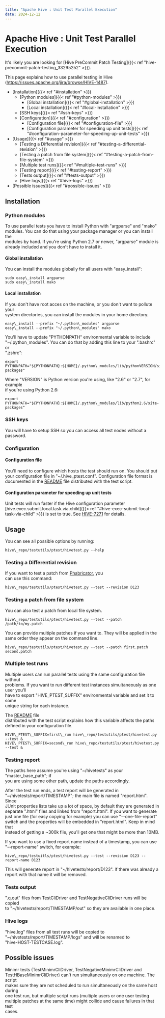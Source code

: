 ```yaml
---
title: "Apache Hive : Unit Test Parallel Execution"
date: 2024-12-12
---
```


# Apache Hive : Unit Test Parallel Execution

It's likely you are looking for [Hive PreCommit Patch Testing]({{< ref "hive-precommit-patch-testing_33295252" >}}).

This page explains how to use parallel testing in Hive (<https://issues.apache.org/jira/browse/HIVE-1487>).

* [Installation]({{< ref "#installation" >}})
	+ [Python modules]({{< ref "#python-modules" >}})
		- [Global installation]({{< ref "#global-installation" >}})
		- [Local installation]({{< ref "#local-installation" >}})
	+ [SSH keys]({{< ref "#ssh-keys" >}})
	+ [Configuration]({{< ref "#configuration" >}})
		- [Configuration file]({{< ref "#configuration-file" >}})
		- [Configuration parameter for speeding up unit tests]({{< ref "#configuration-parameter-for-speeding-up-unit-tests" >}})
* [Usage]({{< ref "#usage" >}})
	+ [Testing a Differential revision]({{< ref "#testing-a-differential-revision" >}})
	+ [Testing a patch from file system]({{< ref "#testing-a-patch-from-file-system" >}})
	+ [Multiple test runs]({{< ref "#multiple-test-runs" >}})
	+ [Testing report]({{< ref "#testing-report" >}})
	+ [Tests output]({{< ref "#tests-output" >}})
	+ [Hive logs]({{< ref "#hive-logs" >}})
* [Possible issues]({{< ref "#possible-issues" >}})

## Installation

### Python modules

To use parallel tests you have to install Python with "argparse" and "mako"  
 modules. You can do that using your package manager or you can install the  
 modules by hand. If you're using Python 2.7 or newer, "argparse" module is  
 already included and you don't have to install it.

#### Global installation

You can install the modules globally for all users with "easy\_install":

```
sudo easy\_install argparse
sudo easy\_install mako

```

#### Local installation

If you don't have root acces on the machine, or you don't want to pollute your  
 system directories, you can install the modules in your home directory.

```
easy\_install --prefix "~/.python\_modules" argparse
easy\_install --prefix "~/.python\_modules" mako

```

You'll have to update "PYTHONPATH" environmental variable to include  
 "~/.python\_modules". You can do that by adding this line to your ".bashrc" or  
 ".zshrc":

```
export PYTHONPATH="${PYTHONPATH}:${HOME}/.python\_modules/lib/pythonVERSION/site-packages"

```

Where "VERSION" is Python version you're using, like "2.6" or "2.7", for example  
 if you're using Python 2.6:

```
export PYTHONPATH="${PYTHONPATH}:${HOME}/.python\_modules/lib/python2.6/site-packages"

```

### SSH keys

You will have to setup SSH so you can access all test nodes without a password.

### Configuration

#### Configuration file

You'll need to configure which hosts the test should run on. You should put  
 your configuration file in "~/.hive\_ptest.conf". Configuration file format is  
 documented in the [README](https://github.com/apache/hive/blob/trunk/testutils/ptest/README) file distributed with the test script.

#### Configuration parameter for speeding up unit tests

Unit tests will run faster if the Hive configuration parameter  
[hive.exec.submit.local.task.via.child]({{< ref "#hive-exec-submit-local-task-via-child" >}}) is set to true. See [HIVE-7271](https://issues.apache.org/jira/browse/HIVE-7271) for details.

## Usage

You can see all possible options by running:

```
hive\_repo/testutils/ptest/hivetest.py --help

```

### Testing a Differential revision

If you want to test a patch from [Phabricator](https://reviews.facebook.net), you  
 can use this command:

```
hive\_repo/testutils/ptest/hivetest.py --test --revision D123

```

### Testing a patch from file system

You can also test a patch from local file system.

```
hive\_repo/testutils/ptest/hivetest.py --test --patch /path/to/my.patch

```

You can provide multiple patches if you want to. They will be applied in the  
 same order they appear on the command line.

```
hive\_repo/testutils/ptest/hivetest.py --test --patch first.patch second.patch

```

### Multiple test runs

Multiple users can run parallel tests using the same configuration file without  
 problems. If you want to run different test instances simultaneously as one user you'll  
 have to export "HIVE\_PTEST\_SUFFIX" environmental variable and set it to some  
 unique string for each instance.

The [README](https://github.com/apache/hive/blob/trunk/testutils/ptest/README) file  
 distributed with the test script explains how this variable affects the paths  
 defined in your configuration file.

```
HIVE\_PTEST\_SUFFIX=first\_run hive\_repo/testutils/ptest/hivetest.py --test &
HIVE\_PTEST\_SUFFIX=second\_run hive\_repo/testutils/ptest/hivetest.py --test &

```

### Testing report

The paths here assume you're using "~/hivetests" as your "master\_base\_path"; if  
 you are using some other path, update the paths accordingly.

After the test run ends, a test report will be generated in  
 "~/hivetests/report/TIMESTAMP"; the main file is named "report.html". Since  
 JUnit properties lists take up a lot of space, by default they are generated in  
 separate ".html" files and linked from "report.html". If you want to generate  
 just one file (for easy copying for example) you can use "--one-file-report"  
 switch and the properties will be embedded in "report.html". Keep in mind that  
 instead of getting a ~300k file, you'll get one that might be more than 10MB.

If you want to use a fixed report name instead of a timestamp, you can use  
 "--report-name" switch, for example:

```
hive\_repo/testuitls/ptest/hivetest.py --test --revision D123 --report-name D123

```

This will generate report in "~/hivetests/report/D123". If there was already a  
 report with that name it will be removed.

### Tests output

".q.out" files from TestCliDriver and TestNegativeCliDriver runs will be copied  
 to "~/hivetests/report/TIMESTAMP/out" so they are available in one place.

### Hive logs

"hive.log" files from all test runs will be copied to  
 "~/hivetests/report/TIMESTAMP/logs" and will be renamed to  
 "hive-HOST-TESTCASE.log".

## Possible issues

Minimr tests (TestMinimrCliDriver, TestNegativeMinimrCliDriver and  
 TestHBaseMinimrCliDriver) can't run simultaneously on one machine. The script  
 makes sure they are not scheduled to run simultaneously on the same host during  
 one test run, but multiple script runs (multiple users or one user testing  
 multiple patches at the same time) might collide and cause failures in that test  
 cases.

 

 

